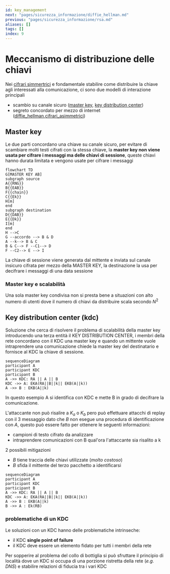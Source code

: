 ```yaml
---
id: key_management
next: "pages/sicurezza_informazione/diffie_hellman.md"
previous: "pages/sicurezza_informazione/rsa.md"
aliases: []
tags: []
index: 9
---
```


# Meccanismo di distribuzione delle chiavi

Nei [cifrari simmertrici](cifrari_simmetrici.md#cifrari%20simmetrici) e fondamentale stabilire come distribuire la chiave agli interessati alla comunicazione, ci sono due modelli di interazione principali

- scambio su canale sicuro ([master key](#MASTER%20KEY), [key distribution center](#KEY%20DISTRIBUTION%20CENTER%20(KDC)))
- segreto concordato per mezzo di internet ([diffie_hellman](diffie_hellman.md),[cifrari_asimmetrici](sicurezza_informazione/cifrari_asimmetrici.md))

## Master key

Le due parti concordano una chiave su canale sicuro, per evitare di scambiare molti testi cifrati con la stessa chiave, la **master key non viene usata per cifrare i messaggi ma delle chiavi di sessione**, queste chiavi hanno durata limitata e vengono usate per cifrare i messaggi

```mermaid
flowchart TD
G[MASTER KEY AB]
subgraph source
A{{RNG}}
B{{EAB}}
F{{chain}}
C{{Ek}}
H[m]
end
subgraph destination
D{{DAB}}
E{{Dk}}
I[m]
end
H -->C
G --accordo --> B & D
A --k--> B & C
B & C--> F --C1--> D
F --C2--> E --> I
```

La chiave di sessione viene generata dal mittente e inviata sul canale insicuro cifrata per mezzo della MASTER KEY, la destinazione la usa per decifrare i messaggi di una data sessione

### Master key e  scalabilità

Una sola master key condivisa non si presta bene a situazioni con alto numero di utenti dove il numero di chiavi da distribuire scala secondo $N^2$

## Key distribution center (kdc)

Soluzione che cerca di risolvere il problema di scalabilità della master key introducendo una terza entità il KEY DISTRIBUTION CENTER, i membri della rete concordano con il KDC una master key e quando un mittente vuole intraprendere una comunicazione chiede la master key del destinatario e fornisce al KDC la chiave di sessione.


```mermaid
sequenceDiagram
participant A
participant KDC
participant B
A ->> KDC: RA || A || B
KDC ->> A: EKA(RA||B||k|| EKB(A||k))
A ->> B : EKB(A||k)
```

In questo esempio A si identifica con KDC e mette B in grado di decifrare la comunicazione.

L'attaccante non può risalire a $K_a$ o $K_b$ pero può effettuare attacchi di replay con il 3 messaggio dato che $B$ non esegue una procedura di identificazione con $A$, questo può essere fatto per ottenere le seguenti informazioni:

- campioni di testo cifrato da analizzare
- intraprendere comunicazioni con B qual'ora l'attaccante sia risalito a k

2 possibili mitigazioni

- $B$ tiene traccia delle chiavi utilizzate (*molto costoso*)
- $B$ sfida il mittente del terzo pacchetto a identificarsi

```mermaid
sequenceDiagram
participant A
participant KDC
participant B
A ->> KDC: RA || A || B
KDC ->> A: EKA(RA||B||k|| EKB(A||k))
A ->> B : EKB(A||k)
B ->> A : Ek(RB)
```

### problematiche di un KDC

Le soluzioni con un KDC hanno delle problematiche intrinseche:

- il KDC **single point of failure**
- il KDC deve essere un elemento fidato per tutti i membri della rete

Per sopperire al problema del collo di bottiglia si può sfruttare il principio di località dove un KDC si occupa di una porzione ristretta della rete (*e.g. DNS*) e stabilire relazioni di fiducia tra i vari KDC
